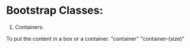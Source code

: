# Bootstrap Classes:


1. Containers:

To put the content in a box or a container.
"container"
"container-(size)"